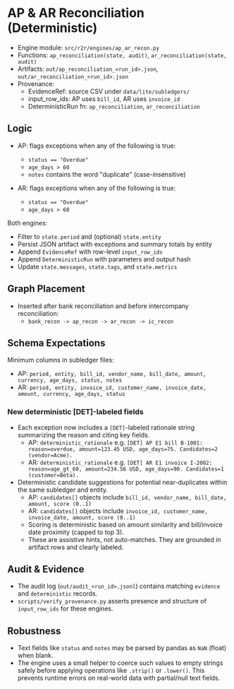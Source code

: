 # AP & AR Reconciliation (Deterministic)

- Engine module: `src/r2r/engines/ap_ar_recon.py`
- Functions: `ap_reconciliation(state, audit)`, `ar_reconciliation(state, audit)`
- Artifacts: `out/ap_reconciliation_<run_id>.json`, `out/ar_reconciliation_<run_id>.json`
- Provenance:
  - EvidenceRef: source CSV under `data/lite/subledgers/`
  - input_row_ids: AP uses `bill_id`, AR uses `invoice_id`
  - DeterministicRun fn: `ap_reconciliation`, `ar_reconciliation`

## Logic

- AP: flags exceptions when any of the following is true:
  - `status == "Overdue"`
  - `age_days > 60`
  - `notes` contains the word "duplicate" (case-insensitive)

- AR: flags exceptions when any of the following is true:
  - `status == "Overdue"`
  - `age_days > 60`

Both engines:

- Filter to `state.period` and (optional) `state.entity`
- Persist JSON artifact with exceptions and summary totals by entity
- Append `EvidenceRef` with row-level `input_row_ids`
- Append `DeterministicRun` with parameters and output hash
- Update `state.messages`, `state.tags`, and `state.metrics`

## Graph Placement

- Inserted after bank reconciliation and before intercompany reconciliation:
  - `bank_recon -> ap_recon -> ar_recon -> ic_recon`

## Schema Expectations

Minimum columns in subledger files:

- AP: `period, entity, bill_id, vendor_name, bill_date, amount, currency, age_days, status, notes`
- AR: `period, entity, invoice_id, customer_name, invoice_date, amount, currency, age_days, status`

### New deterministic [DET]-labeled fields

- Each exception now includes a `[DET]`-labeled rationale string summarizing the reason and citing key fields.
  - AP: `deterministic_rationale` e.g. `[DET] AP E1 bill B-1001: reason=overdue, amount=123.45 USD, age_days=75. Candidates=2 (vendor=Acme).`
  - AR: `deterministic_rationale` e.g. `[DET] AR E1 invoice I-2002: reason=age_gt_60, amount=234.56 USD, age_days=90. Candidates=1 (customer=Beta).`
- Deterministic candidate suggestions for potential near-duplicates within the same subledger and entity.
  - AP: `candidates[]` objects include `bill_id, vendor_name, bill_date, amount, score (0..1)`
  - AR: `candidates[]` objects include `invoice_id, customer_name, invoice_date, amount, score (0..1)`
  - Scoring is deterministic based on amount similarity and bill/invoice date proximity (capped to top 3).
  - These are assistive hints, not auto-matches. They are grounded in artifact rows and clearly labeled.

## Audit & Evidence

- The audit log (`out/audit_<run_id>.jsonl`) contains matching `evidence` and `deterministic` records.
- `scripts/verify_provenance.py` asserts presence and structure of `input_row_ids` for these engines.

## Robustness

- Text fields like `status` and `notes` may be parsed by pandas as `NaN` (float) when blank.
- The engine uses a small helper to coerce such values to empty strings safely before applying
  operations like `.strip()` or `.lower()`. This prevents runtime errors on real-world data
  with partial/null text fields.
